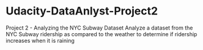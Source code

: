 # Udacity-DataAnlyst-Project2
Project 2 - Analyzing the NYC Subway Dataset
Analyze a dataset from the NYC Subway ridership as compared to the weather to 
determine if ridership increases when it is raining
